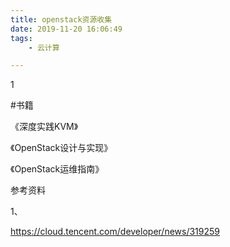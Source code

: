 ```yaml
---
title: openstack资源收集
date: 2019-11-20 16:06:49
tags:
	- 云计算

---
```


1

#书籍

《深度实践KVM》

《OpenStack设计与实现》

《OpenStack运维指南》



参考资料

1、

https://cloud.tencent.com/developer/news/319259